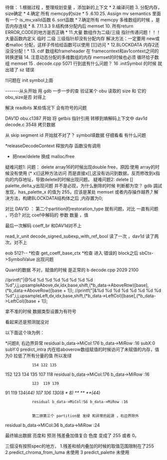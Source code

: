 待做：
1.根据过程 ，整理规划变量 ，添加新的上下文 *
2.编译问题 
3. 分配内存，size确定 *
4.确定 所有 memcpy的size *
5 .6.10.25. Assign mv semantics 里面有一个 is_mv_vaild函数 
6. sort函数 *
7.确定所有 memcpy 多维数组的时候 ，是否内存连续 *
8. 7.11.3.3
9.结构体分配内后 memset
10. 所有return ERROR_CODE的地方是否正确 *
11.大量 数组作为二级/三级 指针传递问题！！！ 大量函数内定义 临时 二级 三级指针却没有分配内存 
        解决方法：一定要用 new或者malloc 分配，这样子传给给函数可以使用 [][]访问 *
12.BLOCKDATA 内存2还没没分配！*
13. cdf 数组和frameheader 在 framecontext和av1context之间的转换逻辑
14. 注意动态分配的多维数组的内存 memset的时候也必须 循环给子数组 memset
15 . decode.cpp 5071 行到底有什么问题？
16 .initSymbol 的时候 就出错了 sz 错误

!!问题在 init symbol上面

-------从头开始 用 gdb 一步一步的查
验证某个 obu 读取的 size 和 它的 obu_size是否 对得上

解决 readbits 某些情况下 会有符号的问题

DAV1D obu.c1387 开始 将 getbis 指针引用 转移到熵解码上下文中
dav1d decode.c 3548 拷贝数据


从 skip segment id 开始就不对了？
symbol填数据 仔细看看 有什么问题

*releaseDecodeContext 释放内存 函数没有调用
* 把new/delete 换成 malloc/free

疑难问题1:
问题： delete array16的时候出现double free，原因:使用 array的时候没有使用 (* x)[]这种方法访问
而是直接x[],这没有访问到数据，反而修改到x指向的内存地址，导致delete的时候出现问题。
疑难问题2:
  delete [] palette_delta_y出现问题 并不是必现，为什么删除的时候 判断都为空？
  gdb 調試发现，has_palette_x 的值为 255，应该是某处 memset 或者内存操作越界,?
  解决方法，构建BLOCKDATA结构体之后 ,内存置为0;



对比 DAV1D ： 第二个partition的restoration_type 就有问题，对比 一直有问题 ，巧合?
对比 coef中解码的 参数 数量 ，值

最后一次解码 coeff_br 和DAV1d对不上

read_lr_unit    decode_signed_subexp_with_ref_bool 读了一次 ，dav1d 读了两次。对不上


eob 512?--
*检查 get_coeff_base_ctx
*检查 进入 错误的 block之后 sbCtx->SymbolValue 出现问题

Quant的数据 不对，赋值的时候 是正常的
b decode.cpp 2029 2100

//printf("|@%d %d %d %d %d %d %d %d %d",i,j,upsampleAbove,dx,idx,base,shift,(*b_data->AboveRow)[base],(*b_data->AboveRow)[base + 1]);
//printf("|&%d %d %d %d %d %d %d %d %d",i,j,upsampleLeft,dx,idx,base,shift,(*b_data->LeftCol)[base],(*b_data->LeftCol)[base + 1]);

拿不准的时候 数据类型设置为有符号



看起来还是预测就没对 

以下面这个块为例：


*问题8, 右边界异常
residual b_data->MiCol:176 b_data->MiRow :16 subX:0 subY:0
predict_intra 内在给aboverow数组赋值的时候访问了未赋值的内存，值为0  拉低了所有分量的值 所以发绿



		        154 122 135
152 123 134		135 107 118
				residual b_data->MiCol:176 b_data->MiRow :16 
				
				
		        123  119 139
				
91 119 134(4*4) 107 106 130(8 * 8)
**  **  **(4*4)			
				
				residual b_data->MiCol:56 b_data->MiRow :16
				
				
				第二排第三个 partition是 发绿 和异常的起源 ，右边界除外


residual b_data->MiCol:36 b_data->MiRow :24

  最终输出数据 亮度和 预测 残差叠加值复合 色度 变成了 255 或者 0。


  三個沒有按照spec的地方，
  1.残差和帧内叠加的时候的取值范围限制在了255
  2.predict_chroma_from_luma 未使用
  3 predict_palette 未使用

